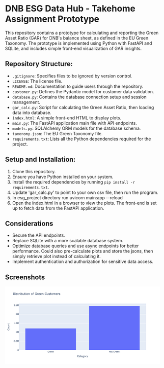 # DNB ESG Data Hub - Takehome Assignment Prototype

This repository contains a prototype for calculating and reporting the Green Asset Ratio (GAR) for DNB's balance sheet, as defined in the EU Green Taxonomy. The prototype is implemented using Python with FastAPI and SQLite, and includes simple front-end visualization of GAR insights.

## Repository Structure:

- `.gitignore`: Specifies files to be ignored by version control.
- `LICENSE`: The license file.
- `README.md`: Documentation to guide users through the repository.
- `customer.py`: Defines the Pydantic model for customer data validation.
- `database.py`: Contains the database connection setup and session management.
- `gar_calc.py`: Script for calculating the Green Asset Ratio, then loading data into database.
- `index.html`: A simple front-end HTML to display plots.
- `main.py`: The FastAPI application main file with API endpoints.
- `models.py`: SQLAlchemy ORM models for the database schema.
- `taxonomy.json`: The EU Green Taxonomy file.
- `requirements.txt`: Lists all the Python dependencies required for the project.

## Setup and Installation:

1. Clone this repository.
2. Ensure you have Python installed on your system.
3. Install the required dependencies by running `pip install -r requirements.txt`.
4. Update 'gar_calc.py' to point to your own csv file, then run the program.
5. In esg_project directory run uvicorn main:app --reload
6. Open the index.html in a browser to view the plots. The front-end is set up to fetch data from the FastAPI application.

## Considerations

- Secure the API endpoints.
- Replace SQLite with a more scalable database system.
- Optimize database queries and use async endpoints for better performance. Could also pre-calculate plots and store the jsons, then simply retrieve plot instead of calculating it.
- Implement authentication and authorization for sensitive data access.

## Screenshots

![Alt text](screenshots/ratio.png?raw=true "Green ratio")

